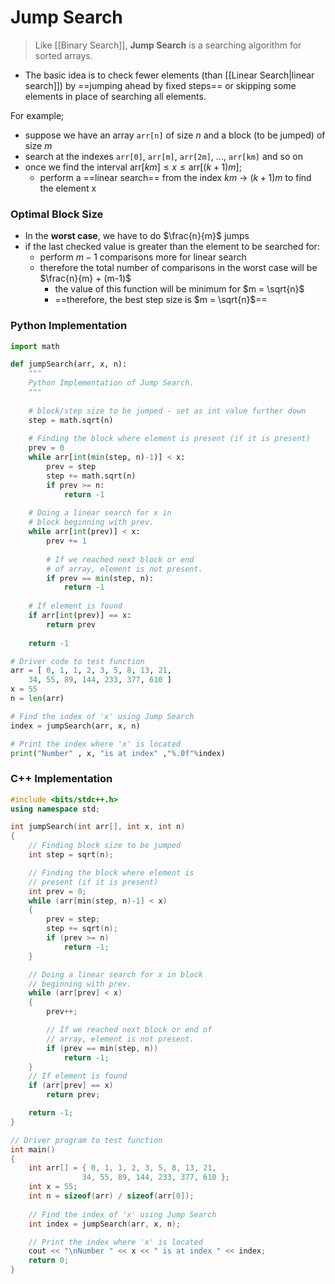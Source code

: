 # Jump Search

> Like [[Binary Search]], **Jump Search** is a searching algorithm for sorted arrays.
- The basic idea is to check fewer elements (than [[Linear Search|linear search]]) by ==jumping ahead by fixed steps== or skipping some elements in place of searching all elements.

For example;
- suppose we have an array `arr[n]` of size $n$ and a block (to be jumped) of size $m$
- search at the indexes `arr[0]`, `arr[m]`, `arr[2m]`, ..., `arr[km]` and so on
- once we find the interval $\text{arr}[km] \leq x \leq \text{arr}[(k+1)m]$;
	- perform a ==linear search== from the index $km$ &rarr; $(k+1)m$ to find the element x

### Optimal Block Size
- In the **worst case**, we have to do $\frac{n}{m}$ jumps
- if the last checked value is greater than the element to be searched for:
	- perform $m - 1$ comparisons more for linear search
	- therefore the total number of comparisons in the worst case will be $\frac{n}{m} + (m-1)$
		- the value of this function will be minimum for $m = \sqrt{n}$
		- ==therefore, the best step size is $m = \sqrt{n}$==

### Python Implementation
```python
import math 

def jumpSearch(arr, x, n):
	"""
	Python Implementation of Jump Search.
	"""
	
	# block/step size to be jumped - set as int value further down
	step = math.sqrt(n) 
	
	# Finding the block where element is present (if it is present) 
	prev = 0
	while arr[int(min(step, n)-1)] < x: 
		prev = step 
		step += math.sqrt(n) 
		if prev >= n: 
			return -1
	
	# Doing a linear search for x in 
	# block beginning with prev. 
	while arr[int(prev)] < x: 
		prev += 1
		
		# If we reached next block or end 
		# of array, element is not present. 
		if prev == min(step, n): 
			return -1
	
	# If element is found 
	if arr[int(prev)] == x: 
		return prev 
	
	return -1

# Driver code to test function 
arr = [ 0, 1, 1, 2, 3, 5, 8, 13, 21, 
	34, 55, 89, 144, 233, 377, 610 ] 
x = 55
n = len(arr) 

# Find the index of 'x' using Jump Search 
index = jumpSearch(arr, x, n) 

# Print the index where 'x' is located 
print("Number" , x, "is at index" ,"%.0f"%index) 
```

### C++ Implementation
```c++
#include <bits/stdc++.h> 
using namespace std; 

int jumpSearch(int arr[], int x, int n) 
{ 
	// Finding block size to be jumped 
	int step = sqrt(n); 

	// Finding the block where element is 
	// present (if it is present) 
	int prev = 0; 
	while (arr[min(step, n)-1] < x) 
	{ 
		prev = step; 
		step += sqrt(n); 
		if (prev >= n) 
			return -1; 
	} 

	// Doing a linear search for x in block 
	// beginning with prev. 
	while (arr[prev] < x) 
	{ 
		prev++; 

		// If we reached next block or end of 
		// array, element is not present. 
		if (prev == min(step, n)) 
			return -1; 
	} 
	// If element is found 
	if (arr[prev] == x) 
		return prev; 

	return -1; 
} 

// Driver program to test function 
int main() 
{ 
	int arr[] = { 0, 1, 1, 2, 3, 5, 8, 13, 21, 
				34, 55, 89, 144, 233, 377, 610 }; 
	int x = 55; 
	int n = sizeof(arr) / sizeof(arr[0]); 
	
	// Find the index of 'x' using Jump Search 
	int index = jumpSearch(arr, x, n); 

	// Print the index where 'x' is located 
	cout << "\nNumber " << x << " is at index " << index; 
	return 0; 
} 
```